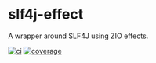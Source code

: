 # slf4j-effect
A wrapper around SLF4J using ZIO effects.

[![ci](https://travis-ci.org/wayfarerx/slf4j-effect.svg?branch=master)](https://travis-ci.org/wayfarerx/slf4j-effect) [![coverage](https://codecov.io/gh/wayfarerx/slf4j-effect/branch/master/graph/badge.svg)](https://codecov.io/gh/wayfarerx/slf4j-effect)